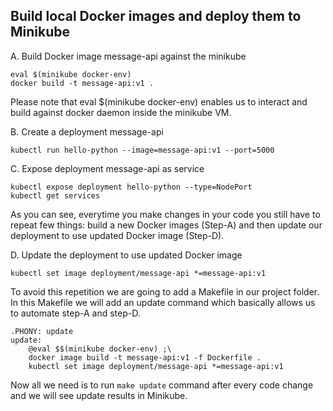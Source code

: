 ## Build local Docker images and deploy them to Minikube

A. Build Docker image message-api against the minikube

```
eval $(minikube docker-env)
docker build -t message-api:v1 .
```

Please note that eval $(minikube docker-env) enables us to interact and build against docker daemon inside the minikube VM.

B. Create a deployment message-api

```
kubectl run hello-python --image=message-api:v1 --port=5000
```

C. Expose deployment message-api as service

```
kubectl expose deployment hello-python --type=NodePort
kubectl get services
```

As you can see, everytime you make changes in your code you still have to repeat few things: build a new Docker images (Step-A) and then update our deployment to use updated Docker image (Step-D).

D. Update the deployment to use updated Docker image

```
kubectl set image deployment/message-api *=message-api:v1
```

To avoid this repetition we are going to add a Makefile in our project folder. In this Makefile we will add an update command which basically allows us to automate step-A and step-D.

```
.PHONY: update
update:  
    @eval $$(minikube docker-env) ;\
    docker image build -t message-api:v1 -f Dockerfile .
    kubectl set image deployment/message-api *=message-api:v1
```

Now all we need is to run `make update` command after every code change and we will see update results in Minikube.